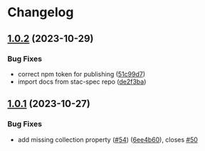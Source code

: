 # Changelog

## [1.0.2](https://github.com/blacha/stac-ts/compare/v1.0.1...v1.0.2) (2023-10-29)


### Bug Fixes

* correct npm token for publishing ([51c99d7](https://github.com/blacha/stac-ts/commit/51c99d74645ca4be9806dcc2a767a27823436a1d))
* import docs from stac-spec repo ([de2f3ba](https://github.com/blacha/stac-ts/commit/de2f3baf0a490230c465a6449717f24c943ec022))

## [1.0.1](https://github.com/blacha/stac-ts/compare/v1.0.0...v1.0.1) (2023-10-27)


### Bug Fixes

* add missing collection property ([#54](https://github.com/blacha/stac-ts/issues/54)) ([6ee4b60](https://github.com/blacha/stac-ts/commit/6ee4b6017bb4c02b19c86593547118c7da113c1a)), closes [#50](https://github.com/blacha/stac-ts/issues/50)
